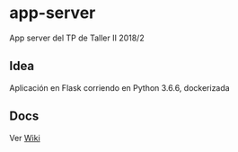 # app-server
App server del TP de Taller II 2018/2

## Idea

Aplicación en Flask corriendo en Python 3.6.6, dockerizada

## Docs

Ver [Wiki](https://github.com/Taller-2/app-server/wiki)
